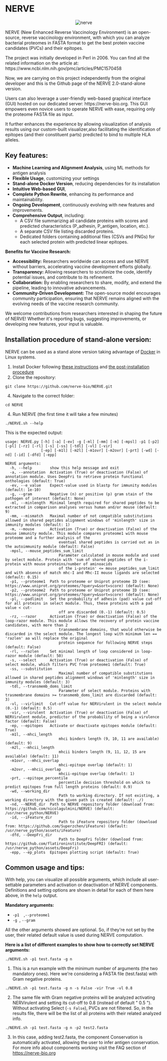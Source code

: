  # NERVE

<div align="center"
  
  ![nerve](https://github.com/Andrea0097/NERVE/assets/113541183/cebc9a7c-daf5-4ffb-8575-dc5c06df13af)

</div>
  
<div align="left" 
  
  NERVE (New Enhanced Reverse Vaccinology Environment) is an open-source, reverse vaccinology environment, with which you can analyze bacterial proteomes in FASTA format to get the best protein vaccine candidates (PVCs) and their epitopes. 
  <p>
  The project was initially developed in Perl in 2006. You can find all the related information on the article at: https://www.ncbi.nlm.nih.gov/pmc/articles/PMC1570458
  </p>
  <p>
  Now, we are carrying on this project independently from the original developer and this is the Github page of the NERVE 2.0-stand-alone version. 
  </p>
  <p>
  Users can also leverage a user-friendly web-based 
  graphical interface (GUI) hosted on our dedicated server: https://nerve-bio.org.  This GUI empowers even novice users to operate NERVE with ease, requiring only the proteome FASTA file as input.
</p>
<p>
 It further enhances the experience by allowing visualization of analysis results using our 
  custom-built visualizer,also facilitating the identification of epitopes (and their constituent parts) predicted to bind to multiple HLA alleles.
  </p>
</div>

## Key features:

 * **Machine Learning and Alignment Analysis**, using  ML methods for antigen analysis
 * **Flexible Usage**, customizing your settings
 * **Stand-alone Docker Version**, reducing dependencies for its installation
 * **Intuitive Web-based GUI**,
 * **Complete Python Rewrite**, enhancing its performance and maintainability.
 * **Ongoing Development**, continuously evolving with new features and improvements.
 * **Comprehensive Output**, including:
    * A CSV file summarizing all candidate proteins with scores and predicted characteristics (P_adhesin, P_antigen, location, etc.).
    * A separate CSV file listing discarded proteins.
    * Dedicated folders containing additional files (CSVs and PNGs) for each selected protein with predicted linear epitopes. 

**Benefits for Vaccine Research:**

* **Accessibility:** Researchers worldwide can access and use NERVE without barriers, accelerating vaccine development efforts globally. 
* **Transparency:** Allowing researchers to scrutinize the code, identify potential issues, and contribute to its refinement. 
* **Collaboration:** By enabling researchers to share, modify, and extend the pipeline, leading to innovative advancements. 
* **Community-Driven Development:** The open-source model encourages community participation, ensuring that NERVE remains aligned with the evolving needs of the vaccine research community. 

We welcome contributions from researchers interested in shaping the future of NERVE! Whether it's reporting bugs, suggesting improvements, or developing new features, your input is valuable.


## Installation procedure of stand-alone version:
NERVE can be used as a stand alone version taking advantage of [Docker](https://www.docker.com/) in Linux systems.

1) Install Docker following [these instructions](https://docs.docker.com/engine/install/) and [the post-installation procedure](https://docs.docker.com/engine/install/linux-postinstall/)
2) Clone the repository:
```
git clone https://github.com/nerve-bio/NERVE.git
```
4) Navigate to the correct folder:
```
cd NERVE
```
4) Run NERVE (the first time it will take a few minutes)
```
./NERVE.sh --help

```

This is the expected output:
```
usage: NERVE.py [-h] [-a] [-ev] -g [-ml] [-mm] [-m] [-mpsl] -p1 [-p2] [-pl] [-rz] [-rl] [-s] [-ss] [-tdl] [-vl] [-vir]
                [-ep] [-m1l] [-m2l] [-m1ovr] [-m2ovr] [-prt] [-wd] [-nd] [-id] [-dfd] [-epp]

NERVE arguments:
  -h, --help        show this help message and exit
  -a, --annotation  Activation (True) or deactivation (False) of annotation module. Uses DeepFri to retrieve protein functional onthologies (default: True)
  -ev, --e_value    Expect-value used in blastp for immunity modules (default: 1e-10)
  -g, --gram        Negative (n) or positive (p) gram stain of the pathogen of interest (default: None)
  -ml, --minlength  Minimal length required for shared peptides to be extracted in comparison analyses versus human and/or mouse (default: 9)
  -mm, --mismatch   Maximal number of not compatible substitutions allowed in shared peptides alignment windows of 'minlength' size in immunity modules (default: 1)
  -m, --mouse       Activation (True) or deactivation (False) of the mouse immunity module. This module compares proteome1 with mouse proteome and a further analysis of the
                        eventual shared peptides is carried out as in the autoimmunity module (default: False)
  -mpsl, --mouse_peptides_sum_limit 
                        Parameter calculated in mouse module and used by select module. Protein with 'sum of shared peptides of the i-protein with mouse proteins/number of aminoacids
                        of the i-protein' <= mouse_peptides_sum_limit and with absence of match mhc-I and Mhc-II mouse ligands are selected (default: 0.15)
  -p1, --proteome1  Path to proteome or Uniprot proteome ID (see: https://www.uniprot.org/proteomes/?query=&sort=score) (default: None)
  -p2, --proteome2  Path to proteome or Uniprot proteome ID (see: https://www.uniprot.org/proteomes/?query=&sort=score) (default: None)
  -pl, --padlimit   Set the probability of adhesin (pad) value cut-off for all proteins in select module. Thus, these proteins with a pad value < cut-
                        off are discarded (0.-1) (default: 0.5)
  -rz, --razor      Activation (True) or deactivation (False) of the loop-razor module. This module allows the recovery of protein vaccine candidates, with more than 2
                        transmembrane domains, that would otherwise be discarded in the select module. The longest loop with minimum len == 'razlen' aa will replace the original
                        protein sequence for following NERVE steps (default: False)
  -rl, --razlen     Set minimal length of loop considered in loop-razor module (default: 50)
  -s, --select      Activation (True) or deactivation (False) of select module, which filters PVC from proteome1 (default: True)
  -ss, --substitution 
                        Maximal number of compatible substitutions allowed in shared peptides alignment windows of 'minlength' size in immunity modules (default: 3)
  -tdl, --transmemb_doms_limit 
                        Parameter of select module. Proteins with trasmembrane domains >= transmemb_doms_limit are discarded (default: 3)
  -vl, --virlimit   Cut-off value for NERVirulent in the select module (0.-1) (default: 0.5)
  -vir, --virulent  Activation (True) or deactivation (False) of NERVirulent module, predictor of the probability of being a virulence factor (default: False)
  -ep, --epitopes   Activate or deactivate epitopes module (default: True)
  -m1l, --mhci_length 
                        mhci binders length (9, 10, 11 are available) (default: 9)
  -m2l, --mhcii_length 
                        mhcii binders length (9, 11, 12, 15 are available) (default: 11)
  -m1ovr, --mhci_overlap 
                        mhci-epitope overlap (default: 1)
  -m2ovr, --mhcii_overlap 
                        mhcii-epitope overlap (default: 1)
  -prt, --epitope_percentile 
                        percentile decision threshold on whick to predict epitopes from full length proteins (default: 0.9)
  -wd, --working_dir 
                        Path to working directory. If not existing, a working directory with the given path is created (default: ./)
  -nd, --NERVE_dir  Path to NERVE repository folder (download from: https://github.com/nicolagulmini/NERVE) (default: /usr/nerve_python/NERVE)
  -id, --iFeature_dir 
                        Path to iFeature repository folder (download from: https://github.com/Superzchen/iFeature) (default: /usr/nerve_python/assets/iFeature)
  -dfd, --DeepFri_dir 
                        Path to DeepFri folder (download from: https://github.com/flatironinstitute/DeepFRI) (default: /usr/nerve_python/assets/DeepFri)
  -epp, --ep_plots  Epitopes plotting script (default: True)
  ```

## Common usage and tips:

With help, you can visualize all possible arguments, which include all user-settable parameters and activation or deactivation of NERVE components.
Definitions and setting options are shown in detail for each of them here above, in the ```help``` output.

**Mandatory arguments:** 
* ```-p1  ```,```--proteome1  ``` 
* ```-g ```,  ```--gram ``` 

All the other arguments showed are optional. So, if they're not set by the user, their related default value is used during NERVE computation.

**Here is a list of different examples to show how to correctly set NERVE arguments:**

```
./NERVE.sh -p1 test.fasta -g n
```
1) This is a run example with the minimum number of arguments (the two mandatory ones). Here we're considering a FASTA file (test.fasta) with Gram negative proteins.

```
./NERVE.sh -p1 test.fasta -g n -s False -vir True -vl 0.8
```
2) The same file with Gram negative proteins will be analyzed activating NERVirulent and setting its cut-off to 0.8 (instead of default " 0.5 "). Without activating Select (```-s False```), PVCs are not filtered. So, in the results file, there will be the list of all proteins with their related analyzed info.

```
./NERVE.sh -p1 test.fasta -g n -p2 test2.fasta
```
3) In this case, adding test2.fasta, the component Conservation is automatically activated, allowing the user to infer antigen conservation. 
For more info about components working visit the FAQ section of https://nerve-bio.org

